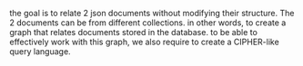 the goal is to relate  2 json documents without modifying their structure. The 2 documents can be from different collections. in other words, to create a graph that relates documents stored in the database. to be able to effectively work with this graph, we also require to create a CIPHER-like query language.

  
